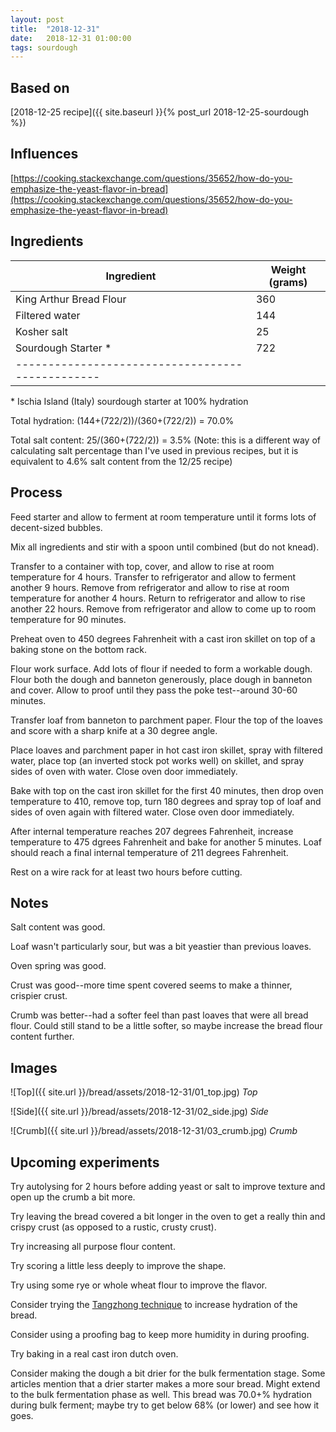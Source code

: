 ```yaml
---
layout: post
title:  "2018-12-31"
date:   2018-12-31 01:00:00
tags: sourdough
---
```


Based on
--------

[2018-12-25 recipe]({{ site.baseurl }}{% post_url 2018-12-25-sourdough %})

Influences
----------

[https://cooking.stackexchange.com/questions/35652/how-do-you-emphasize-the-yeast-flavor-in-bread](https://cooking.stackexchange.com/questions/35652/how-do-you-emphasize-the-yeast-flavor-in-bread)

Ingredients
-----------

| Ingredient                    | Weight (grams) |
|-------------------------------|----------------|
| King Arthur Bread Flour       |            360 |
| Filtered water                |            144 |
| Kosher salt                   |             25 |
| Sourdough Starter *           |            722 |
|------------------------------------------------|

\* Ischia Island (Italy) sourdough starter at 100% hydration

Total hydration: (144+(722/2))/(360+(722/2)) = 70.0%

Total salt content: 25/(360+(722/2)) = 3.5% (Note: this is a different way
of calculating salt percentage than I've used in previous recipes, but it is
equivalent to 4.6% salt content from the 12/25 recipe)

Process
-------

Feed starter and allow to ferment at room temperature until it forms lots of
decent-sized bubbles.

Mix all ingredients and stir with a spoon until combined (but do not knead).

Transfer to a container with top, cover, and allow to rise at room temperature
for 4 hours. Transfer to refrigerator and allow to ferment another 9 hours.
Remove from refrigerator and allow to rise at room temperature for another 4
hours. Return to refrigerator and allow to rise another 22 hours. Remove from
refrigerator and allow to come up to room temperature for 90 minutes.

Preheat oven to 450 degrees Fahrenheit with a cast iron skillet on top of a
baking stone on the bottom rack.

Flour work surface. Add lots of flour if needed to form a workable dough.
Flour both the dough and banneton generously, place dough in banneton and
cover. Allow to proof until they pass the poke test--around 30-60 minutes.

Transfer loaf from banneton to parchment paper. Flour the top of the loaves
and score with a sharp knife at a 30 degree angle.

Place loaves and parchment paper in hot cast iron skillet, spray with filtered
water, place top (an inverted stock pot works well) on skillet, and spray sides
of oven with water. Close oven door immediately.

Bake with top on the cast iron skillet for the first 40 minutes, then drop oven
temperature to 410, remove top, turn 180 degrees and spray top of loaf and
sides of oven again with filtered water. Close oven door immediately.

After internal temperature reaches 207 degrees Fahrenheit, increase temperature
to 475 dgrees Fahrenheit and bake for another 5 minutes. Loaf should reach a
final internal temperature of 211 degrees Fahrenheit.

Rest on a wire rack for at least two hours before cutting.

Notes
------

Salt content was good.

Loaf wasn't particularly sour, but was a bit yeastier than previous loaves.

Oven spring was good.

Crust was good--more time spent covered seems to make a thinner, crispier
crust.

Crumb was better--had a softer feel than past loaves that were all bread flour.
Could still stand to be a little softer, so maybe increase the bread flour
content further.

Images
------

![Top]({{ site.url }}/bread/assets/2018-12-31/01_top.jpg)
*Top*

![Side]({{ site.url }}/bread/assets/2018-12-31/02_side.jpg)
*Side*

![Crumb]({{ site.url }}/bread/assets/2018-12-31/03_crumb.jpg)
*Crumb*

Upcoming experiments
--------------------

Try autolysing for 2 hours before adding yeast or salt to improve texture and
open up the crumb a bit more.

Try leaving the bread covered a bit longer in the oven to get a really thin and
crispy crust (as opposed to a rustic, crusty crust).

Try increasing all purpose flour content.

Try scoring a little less deeply to improve the shape.

Try using some rye or whole wheat flour to improve the flavor.

Consider trying the [Tangzhong technique](https://blog.kingarthurflour.com/2018/07/23/how-to-convert-a-bread-recipe-to-tangzhong/)
to increase hydration of the bread.

Consider using a proofing bag to keep more humidity in during proofing.

Try baking in a real cast iron dutch oven.

Consider making the dough a bit drier for the bulk fermentation stage. Some
articles mention that a drier starter makes a more sour bread. Might extend to
the bulk fermentation phase as well. This bread was 70.0+% hydration during
bulk ferment; maybe try to get below 68% (or lower) and see how it goes.

